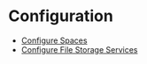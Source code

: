 # Configuration

- [Configure Spaces](./config-spaces.md)
- [Configure File Storage Services](./file-storage-services.md)